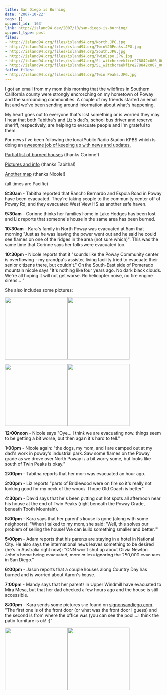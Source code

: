 ```yaml
---
title: San Diego is Burning
date: '2007-10-22'
tags: []
wp:post_id: '163'
link: http://island94.dev/2007/10/san-diego-is-burning/
wp:post_type: post
files:
- http://island94.org/files/island94.org/North.JPG.jpg
- http://island94.org/files/island94.org/Twin%20Peaks.JPG.jpg
- http://island94.org/files/island94.org/South.JPG.jpg
- http://island94.org/files/island94.org/TwinEspo.JPG.jpg
- http://island94.org/files/island94.org/SL_witchcreekfire278842x006_001.jpg
- http://island94.org/files/island94.org/SL_witchcreekfire278842x007_001.jpg
failed_files:
- http://island94.org/files/island94.org/Twin Peaks.JPG.jpg
---
```


<p>I got an email from my mom this morning that the wildfires in Southern California county were strongly encroaching on my hometown of Poway and the surrounding communities.  A couple of my friends started an email list and we've been sending around information about what's happening.</p>
<p> <em style="display:none"><a href="http://www.iucn-tftsg.org/?stick_it">Stick It film</a></em> My heart goes out to everyone that's lost something or is worried they may.  I hear that both Tabitha's and Liz's dad's, school bus driver and reserve sheriff, respectively, are helping to evacuate people and I'm grateful to them.</p>
<p>For news I've been following the local Public Radio Station KPBS which is doing an <a href="http://kpbs.digitaria.com/">awesome job of keeping up with news and updates.</a></p>
<p><a href="http://cbs8.com">Partial list of burned houses</a> (thanks Corinne!)</p>
<p><a href="http://www.nbcsandiego.com">Pictures and info</a> (thanks Tabitha!)</p>
<p><a href="http://media.signonsandiego.com/fires/">Another map</a> (thanks Nicole!)</p>
<p>(all times are Pacific)</p>
<p><strong>8:30am</strong> - Tabitha reported that Rancho Bernardo and Espola Road in Poway have been evacuated.  They're taking people to the community center off of Poway Rd, and they evacuated West View HS as another safe haven.</p>
<p><strong>9:30am</strong> - Corinne thinks her families home in Lake Hodges has been lost and Liz reports that someone's house in the same area has been burned.</p>
<p><strong>10:30am</strong> - Kara's family in North Poway was evacuated at 5am that morning "Just as he was leaving the power went out and he said he could see flames on one of the ridges in the area (not sure which)". This was the same time that Corinne says her folks were evacuated too.  </p>
<p><strong>10:30pm</strong> - Nicole reports that it "sounds like the Poway Community center is overflowing - my grandpa's assisted living facility tried to evacuate their senior citizens there, but couldn't."  On the South-East side of Pomerado mountain nicole says "It's nothing like four years ago. No dark black clouds. We're all hoping it will not get worse. No helicopter noise, no fire engine sirens... "</p>
<p>She also includes some pictures:</p>
<p><a href="http://island94.org/files/island94.org/North.JPG.jpg"><img src="http://island94.org/files/island94.org/North.JPG.jpg" width="200" /></a><a href="http://island94.org/files/island94.org/Twin Peaks.JPG.jpg"><img src="http://island94.org/files/island94.org/Twin Peaks.JPG.jpg" width="200" /></a></p>
<p><a href="http://island94.org/files/island94.org/South.JPG.jpg"><img src="http://island94.org/files/island94.org/South.JPG.jpg" width="200" /></a><a href="http://island94.org/files/island94.org/TwinEspo.JPG.jpg"><img src="http://island94.org/files/island94.org/TwinEspo.JPG.jpg" width="200" /></a></p>
<p><strong>12:00noon</strong> - Nicole says "Oye... I think we are evacuating now. things seem to be getting a bit worse, but then again it's hard to tell."</p>
<p><strong>1:00pm</strong> - Nicole again: "the dogs, my mom, and I are camped out at my dad's work in poway's industrial park. Saw some flames on the Poway grade as we drove over.North Poway is a bit worry some, but looks like south of Twin Peaks is okay."</p>
<p><strong>2:00pm</strong> - Tabitha reports that her mom was evacuated an hour ago.</p>
<p><strong>3:00pm</strong> - Liz reports "parts of Bridlewood were on fire so it's really not looking good for my neck of the woods. I hope Old Coach is better"</p>
<p><strong>4:30pm</strong> - David says that he's been putting out hot spots all afternoon near his house at the end of Twin Peaks (right beneath the Poway Grade, beneath Tooth Mountain).</p>
<p><strong>5:00pm</strong> - Kara says that her parent's house is gone (along with some neighbors): "When I talked to my mom, she said: 'Well, this solves our problem of selling the house!   We can build something smaller and better.'"</p>
<p><strong>5:00pm</strong> - Adam reports that his parents are staying in a hotel in National City.  He also says the international news leaves something to be desired (he's in Australia right now): "CNN won't shut up about Olivia Newton John's home being evacuated, more or less ignoring the 250,000 evacuees in San Diego."</p>
<p><strong>6:00pm</strong> - Jason reports that a couple houses along Country Day has burned and is worried about Aaron's house.</p>
<p><strong>7:00pm</strong> - Mandy says that her parents in Upper Windmill have evacuated to Mira Mesa, but that her dad checked a few hours ago and the house is still accessible.</p>
<p><strong>8:00pm</strong> - Kara sends some pictures she found on <a href="http://signonsandiego.com">signonsandiego.com</a>.  "The first one is of the front door (or what was the front door I guess) and the second is from where the office was (you can see the pool....I think the patio furniture is ok! :)"</p>
<p><a href="http://island94.org/files/island94.org/SL_witchcreekfire278842x006_001.jpg"><img src="http://island94.org/files/island94.org/SL_witchcreekfire278842x006_001.jpg" width="200"/></a><a href="http://island94.org/files/island94.org/SL_witchcreekfire278842x007_001.jpg"><img src="http://island94.org/files/island94.org/SL_witchcreekfire278842x007_001.jpg" width="200" /></a></p>
